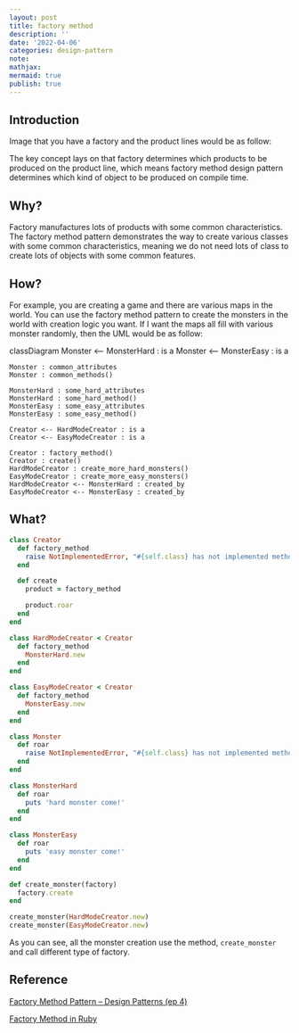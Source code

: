 ```yaml
---
layout: post
title: factory method
description: ''
date: '2022-04-06'
categories: design-pattern
note:
mathjax:
mermaid: true
publish: true
---
```


## Introduction

Image that you have a factory and the product lines would be as follow:

<div id='concept' class='h-screen justify-center items-center'>
  <div id='concept toggle' class=''></div>
  <div id='concept canvas' class='border'></div>
</div>

<script>
  const imagePath = '/assets/img/factory_method_concept.png'
  const conceptDiv = document.getElementById('concept');
  const conceptWidth = conceptDiv.offsetWidth;
  let eraseEnable = false;
  let img;
  let photoGraph;

  function setup() {
    setupImage ()
    setupButton ()
    setupCanvas ()
    setupGraphics ()
  }

  function draw() {
    image(img, 0, 0, conceptWidth, 400);
    image(graphic, 0, 0)
  }

  function mouseDragged() {
    if (!eraseEnable) {
      graphic.fill('black');
      graphic.noStroke();
      graphic.ellipse(mouseX, mouseY, 5, 5);
    } else {
      graphic.fill('white');
      graphic.noStroke();
      graphic.ellipse(mouseX, mouseY, 10, 10);
    }
  }

  function keyTyped() {
    if (key === 's') {
      saveCanvas('decorator_concept.png');
    }
  }

  function setupImage () {
    try {
      img = loadImage(imagePath);
    }
    catch {
      img = createImage(conceptWidth, 400)
    }
  }

  function setupButton () {
    toggleButton = createButton('erase');
    toggleButton.parent('concept toggle');
    toggleButton.addClass("border rounded px-4");
    toggleButton.mouseClicked(ButtonClicked)
  }

  function setupCanvas () {
    const concept = createCanvas(conceptWidth, 400);
    concept.parent('concept canvas');
  }

  function setupGraphics () {
    graphic = createGraphics(conceptWidth, 400);
  }

  function ButtonClicked () {
    toggleStyle()
    toggleErase()
  }

  function toggleErase() {
    if (eraseEnable) {
      noErase();
      eraseEnable = false;
    }
    else {
      erase();
      eraseEnable = true;
    }
  }

  function toggleStyle() {
    toggleButton.toggleClass("bg-indigo-100");
    toggleButton.toggleClass("border");
  }
</script>

The key concept lays on that factory determines which products to be produced on the product line, which means factory method design pattern determines which kind of object to be produced on compile time.

## Why?

Factory manufactures lots of products with some common characteristics. The factory method pattern demonstrates the way to create various classes with some common characteristics, meaning we do not need lots of class to create lots of objects with some common features.

## How?

For example, you are creating a game and there are various maps in the world. You can use the factory method pattern to create the monsters in the world with creation logic you want. If I want the maps all fill with various monster randomly, then the UML would be as follow:

<div class="mermaid">
  classDiagram
    Monster <-- MonsterHard : is a
    Monster <-- MonsterEasy : is a

    Monster : common_attributes
    Monster : common_methods()

    MonsterHard : some_hard_attributes
    MonsterHard : some_hard_method()
    MonsterEasy : some_easy_attributes
    MonsterEasy : some_easy_method()

    Creator <-- HardModeCreator : is a
    Creator <-- EasyModeCreator : is a

    Creator : factory_method()
    Creator : create()
    HardModeCreator : create_more_hard_monsters()
    EasyModeCreator : create_more_easy_monsters()
    HardModeCreator <-- MonsterHard : created_by
    EasyModeCreator <-- MonsterEasy : created_by
</div>

## What?

```ruby
class Creator
  def factory_method
    raise NotImplementedError, "#{self.class} has not implemented method '#{__method__}'"
  end

  def create
    product = factory_method

    product.roar
  end
end

class HardModeCreator < Creator
  def factory_method
    MonsterHard.new
  end
end

class EasyModeCreator < Creator
  def factory_method
    MonsterEasy.new
  end
end

class Monster
  def roar
    raise NotImplementedError, "#{self.class} has not implemented method '#{__method__}'"
  end
end

class MonsterHard
  def roar
    puts 'hard monster come!'
  end
end

class MonsterEasy
  def roar
    puts 'easy monster come!'
  end
end

def create_monster(factory)
  factory.create
end

create_monster(HardModeCreator.new)
create_monster(EasyModeCreator.new)
```

As you can see, all the monster creation use the method, `create_monster` and call different type of factory.

## Reference

[Factory Method Pattern – Design Patterns (ep 4)](https://www.youtube.com/watch?v=EcFVTgRHJLM&list=PLrhzvIcii6GNjpARdnO4ueTUAVR9eMBpc&index=4)

[Factory Method in Ruby](https://refactoring.guru/design-patterns/factory-method/ruby/example#:~:text=Factory%20method%20is%20a%20creational,constructor%20call%20(%20new%20operator).)
